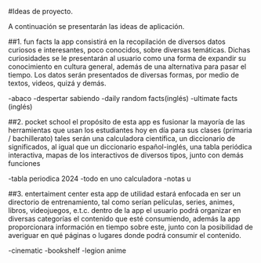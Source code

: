 #Ideas de proyecto.

A continuación se presentarán las ideas de aplicación.

##1. fun facts
la app consistirá en la recopilación de diversos datos curiosos e interesantes, poco conocidos, sobre diversas temáticas. Dichas curiosidades se le presentarán al usuario como una forma de expandir su conocimiento en cultura general, además de una alternativa para pasar el tiempo. Los datos serán presentados de diversas formas, por medio de textos, videos, quizá y demás.

-abaco
-despertar sabiendo
-daily random facts(inglés)
-ultimate facts (inglés)

##2. pocket school
el propósito de esta app es fusionar la mayoría de las herramientas que usan los estudiantes hoy en día para sus clases (primaria / bachillerato) tales serán una calculadora científica, un diccionario de significados, al igual que un diccionario español-inglés, una tabla periódica interactiva, mapas de los interactivos de diversos tipos, junto con demás funciones

-tabla periodica 2024
-todo en uno calculadora
-notas u

##3. entertaiment center
esta app de utilidad estará enfocada en ser un directorio de entrenamiento, tal como serían películas, series, animes, libros, videojuegos, e.t.c. dentro de la app el usuario podrá organizar en diversas categorías el contenido que esté consumiendo, además la app proporcionara información en tiempo sobre este, junto con la posibilidad de averiguar en qué páginas o lugares donde podrá consumir el contenido.

-cinematic
-bookshelf
-legion anime

